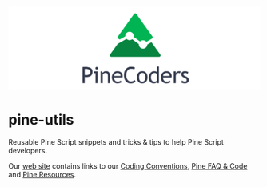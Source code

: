 ![logo](images/PineCoders.png "Pine")

# pine-utils
Reusable Pine Script snippets and tricks & tips to help Pine Script developers.

Our [web site](http://pinecoders.com) contains links to our [Coding Conventions](http://www.pinecoders.com/coding_conventions/), [Pine FAQ & Code](http://www.pinecoders.com/faq_and_code/) and [Pine Resources](http://www.pinecoders.com/resources/).
